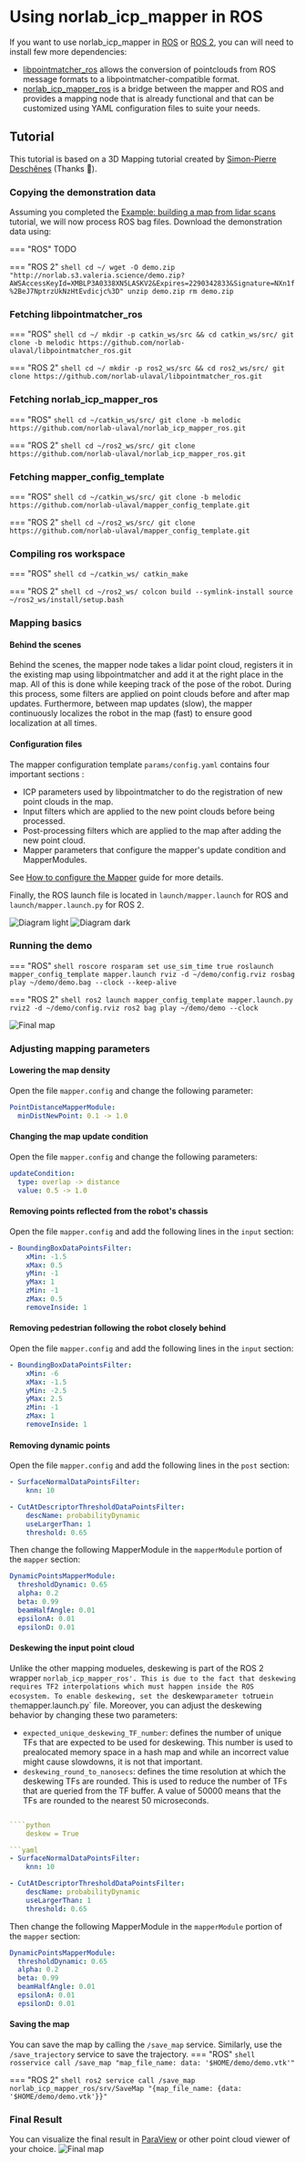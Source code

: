 # Using norlab_icp_mapper in ROS

If you want to use norlab_icp_mapper in [ROS](http://www.ros.org/) or [ROS 2](https://docs.ros.org/en/jazzy/index.html), you can will need to install few more dependencies:

- [libpointmatcher_ros](https://github.com/norlab-ulaval/libpointmatcher_ros) allows the conversion of pointclouds from ROS message formats to a libpointmatcher-compatible format.
- [norlab_icp_mapper_ros](https://github.com/norlab-ulaval/norlab_icp_mapper_ros) is a bridge between the mapper and ROS and provides a mapping node that is already functional and that can be customized using YAML configuration files to suite your needs.

## Tutorial

This tutorial is based on a 3D Mapping tutorial created by [Simon-Pierre Deschênes](https://norlab.ulaval.ca/people/sp_deschenes/) (Thanks 🎉).

### Copying the demonstration data

Assuming you completed the [Example: building a map from lidar scans](RunningExample.md) tutorial, we will now process ROS bag files.
Download the demonstration data using:

=== "ROS"
TODO

=== "ROS 2"
`shell
    cd ~/
    wget -O demo.zip "http://norlab.s3.valeria.science/demo.zip?AWSAccessKeyId=XMBLP3A0338XN5LASKV2&Expires=2290342833&Signature=NXn1f%2BeJ7NptrzUkNzHtEvdicjc%3D"
    unzip demo.zip
    rm demo.zip
    `

### Fetching libpointmatcher_ros

=== "ROS"
`shell
    cd ~/
    mkdir -p catkin_ws/src && cd catkin_ws/src/
    git clone -b melodic https://github.com/norlab-ulaval/libpointmatcher_ros.git
    `

=== "ROS 2"
`shell
    cd ~/
    mkdir -p ros2_ws/src && cd ros2_ws/src/
    git clone https://github.com/norlab-ulaval/libpointmatcher_ros.git
    `

### Fetching norlab_icp_mapper_ros

=== "ROS"
`shell
    cd ~/catkin_ws/src/
    git clone -b melodic https://github.com/norlab-ulaval/norlab_icp_mapper_ros.git
    `

=== "ROS 2"
`shell
    cd ~/ros2_ws/src/
    git clone https://github.com/norlab-ulaval/norlab_icp_mapper_ros.git
    `

### Fetching mapper_config_template

=== "ROS"
`shell
    cd ~/catkin_ws/src/
    git clone -b melodic https://github.com/norlab-ulaval/mapper_config_template.git
    `

=== "ROS 2"
`shell
    cd ~/ros2_ws/src/
    git clone https://github.com/norlab-ulaval/mapper_config_template.git
    `

### Compiling ros workspace

=== "ROS"
`shell
    cd ~/catkin_ws/
    catkin_make
    `

=== "ROS 2"
`shell
    cd ~/ros2_ws/
    colcon build --symlink-install
    source ~/ros2_ws/install/setup.bash
    `

### Mapping basics

#### Behind the scenes

Behind the scenes, the mapper node takes a lidar point cloud, registers it in the
existing map using libpointmatcher and add it at the right place in the map. All of
this is done while keeping track of the pose of the robot. During this process, some
filters are applied on point clouds before and after map updates. Furthermore, between
map updates (slow), the mapper continuously localizes the robot in the map (fast) to
ensure good localization at all times.

#### Configuration files

The mapper configuration template `params/config.yaml` contains four important sections :

- ICP parameters used by libpointmatcher to do the registration of new point clouds in the map.
- Input filters which are applied to the new point clouds before being processed.
- Post-processing filters which are applied to the map after adding the new point cloud.
- Mapper parameters that configure the mapper's update condition and MapperModules.

See [How to configure the Mapper](MapperConfiguration.md) guide for more details.

Finally, the ROS launch file is located in `launch/mapper.launch` for ROS and `launch/mapper.launch.py` for ROS 2.

![Diagram light](images/diagram_light.png#only-light)
![Diagram dark](images/diagram_dark.png#only-dark)

### Running the demo

=== "ROS"
`shell
    roscore
    rosparam set use_sim_time true
    roslaunch mapper_config_template mapper.launch
    rviz -d ~/demo/config.rviz
    rosbag play ~/demo/demo.bag --clock --keep-alive
    `

=== "ROS 2"
`shell
    ros2 launch mapper_config_template mapper.launch.py
    rviz2 -d ~/demo/config.rviz
    ros2 bag play ~/demo/demo --clock
    `

![Final map](images/ros_trajectory.png)

### Adjusting mapping parameters

#### Lowering the map density

Open the file `mapper.config` and change the following parameter:

```yaml
PointDistanceMapperModule:
  minDistNewPoint: 0.1 -> 1.0
```

#### Changing the map update condition

Open the file `mapper.config` and change the following parameters:

```yaml
updateCondition:
  type: overlap -> distance
  value: 0.5 -> 1.0
```

#### Removing points reflected from the robot's chassis

Open the file `mapper.config` and add the following lines in the `input` section:

```yaml
- BoundingBoxDataPointsFilter:
    xMin: -1.5
    xMax: 0.5
    yMin: -1
    yMax: 1
    zMin: -1
    zMax: 0.5
    removeInside: 1
```

#### Removing pedestrian following the robot closely behind

Open the file `mapper.config` and add the following lines in the `input` section:

```yaml
- BoundingBoxDataPointsFilter:
    xMin: -6
    xMax: -1.5
    yMin: -2.5
    yMax: 2.5
    zMin: -1
    zMax: 1
    removeInside: 1
```

#### Removing dynamic points

Open the file `mapper.config` and add the following lines in the `post` section:

```yaml
- SurfaceNormalDataPointsFilter:
    knn: 10

- CutAtDescriptorThresholdDataPointsFilter:
    descName: probabilityDynamic
    useLargerThan: 1
    threshold: 0.65
```

Then change the following MapperModule in the `mapperModule` portion of the `mapper` section:

```yaml
DynamicPointsMapperModule:
  thresholdDynamic: 0.65
  alpha: 0.2
  beta: 0.99
  beamHalfAngle: 0.01
  epsilonA: 0.01
  epsilonD: 0.01
```

#### Deskewing the input point cloud

Unlike the other mapping modueles, deskewing is part of the ROS 2 wrapper `norlab_icp_mapper_ros'.
This is due to the fact that deskewing requires TF2 interpolations which must happen inside the ROS ecosystem.
To enable deskewing, set the `deskew`parameter to`true`in the`mapper.launch.py` file.
Moreover, you can adjust the deskewing behavior by changing these two parameters:

- `expected_unique_deskewing_TF_number`: defines the number of unique TFs that are expected to be used for deskewing. This number is used to prealocated memory space in a hash map and while an incorrect value might cause slowdowns, it is not that important.
- `deskewing_round_to_nanosecs`: defines the time resolution at which the deskewing TFs are rounded. This is used to reduce the number of TFs that are queried from the TF buffer. A value of 50000 means that the TFs are rounded to the nearest 50 microseconds.

`````yaml

````python
    deskew = True

```yaml
- SurfaceNormalDataPointsFilter:
    knn: 10

- CutAtDescriptorThresholdDataPointsFilter:
    descName: probabilityDynamic
    useLargerThan: 1
    threshold: 0.65
`````

Then change the following MapperModule in the `mapperModule` portion of the `mapper` section:

```yaml
DynamicPointsMapperModule:
  thresholdDynamic: 0.65
  alpha: 0.2
  beta: 0.99
  beamHalfAngle: 0.01
  epsilonA: 0.01
  epsilonD: 0.01
```

#### Saving the map

You can save the map by calling the `/save_map` service. Similarly, use the `/save_trajectory` service to save the trajectory.
=== "ROS"
`shell
    rosservice call /save_map "map_file_name:
        data: '$HOME/demo/demo.vtk'"
    `

=== "ROS 2"
`shell
    ros2 service call /save_map norlab_icp_mapper_ros/srv/SaveMap "{map_file_name: {data: '$HOME/demo/demo.vtk'}}"
    `

### Final Result

You can visualize the final result in [ParaView](https://www.paraview.org/) or other point cloud viewer of your choice.
![Final map](images/ros_map.png)
